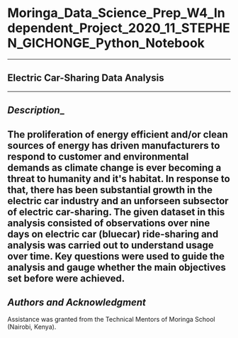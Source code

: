# Moringa_Data_Science_Prep_W4_Independent_Project_2020_11_STEPHEN_GICHONGE_Python_Notebook #
---
## __Electric Car-Sharing Data Analysis__ ##
---
## _Description__ ##
The proliferation of energy efficient and/or clean sources of energy has driven manufacturers to respond to customer and environmental demands as climate change is ever becoming a threat to humanity and it's habitat. In response to that, there has been substantial growth in the electric car industry and an unforseen subsector of electric car-sharing. 
The given dataset in this analysis consisted of observations over nine days on electric car (bluecar) ride-sharing and analysis was carried out to understand usage over time.
Key questions were used to guide the analysis and gauge whether the main objectives set before were achieved.
---
## _Authors and Acknowledgment_ ##
Assistance was granted from the Technical Mentors of Moringa School (Nairobi, Kenya).
